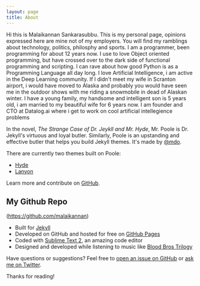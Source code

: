```yaml
---
layout: page
title: About
---
```


<p class="message">
  Hi this is Malaikannan Sankarasubbu. This is my personal page, opinions expressed here are mine not of my employers. You will find my ramblings about technology, politics, philosphy and sports. I am a programmer, been programming for about 12 years now. I use to love Object oriented programming, but have crossed over to the dark side of functional programming and scripting. I can rave about how good Python is as a Programming Language all day long. I love Artificial Intelligence, i am active in the Deep Learning community. If I didn't meet my wife in Scranton airport, i would have moved to Alaska and probably you would have seen me in the outdoor shows with me riding a snowmobile in dead of Alaskan winter. I have a young family, my handsome and intelligent son is 5 years old, i am married to my beautiful wife for 6 years now. I am founder and CTO at Datalog.ai where i get to work on cool artificial intellegience problems
</p>

In the novel, *The Strange Case of Dr. Jeykll and Mr. Hyde*, Mr. Poole is Dr. Jekyll's virtuous and loyal butler. Similarly, Poole is an upstanding and effective butler that helps you build Jekyll themes. It's made by [@mdo](https://twitter.com/mdo).

There are currently two themes built on Poole:

* [Hyde](http://hyde.getpoole.com)
* [Lanyon](http://lanyon.getpoole.com)

Learn more and contribute on [GitHub](https://github.com/poole).

## My Github Repo

(https://github.com/malaikannan)

* Built for [Jekyll](http://jekyllrb.com)
* Developed on GitHub and hosted for free on [GitHub Pages](https://pages.github.com)
* Coded with [Sublime Text 2](http://sublimetext.com), an amazing code editor
* Designed and developed while listening to music like [Blood Bros Trilogy](https://soundcloud.com/maddecent/sets/blood-bros-series)

Have questions or suggestions? Feel free to [open an issue on GitHub](https://github.com/poole/issues/new) or [ask me on Twitter](https://twitter.com/mdo).

Thanks for reading!
